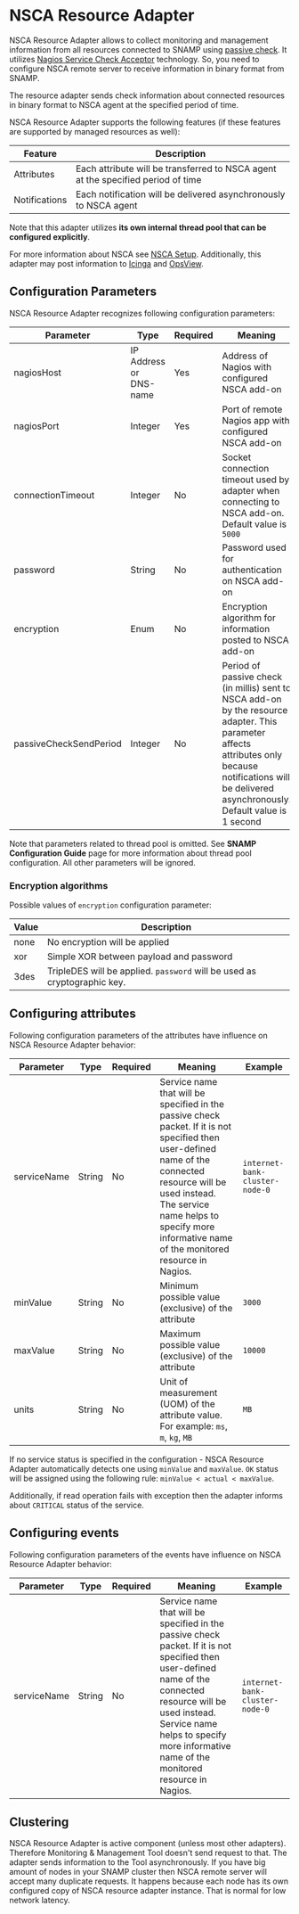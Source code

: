 NSCA Resource Adapter
====
NSCA Resource Adapter allows to collect monitoring and management information from all resources connected to SNAMP using [passive check](http://nagios.sourceforge.net/docs/3_0/passivechecks.html). It utilizes [Nagios Service Check Acceptor](http://nagios.sourceforge.net/download/contrib/documentation/misc/NSCA_Setup.pdf) technology. So, you need to configure NSCA remote server to receive information in binary format from SNAMP.

The resource adapter sends check information about connected resources in binary format to NSCA agent at the specified period of time.

NSCA Resource Adapter supports the following features (if these features are supported by managed resources as well):

Feature | Description
---- | ----
Attributes | Each attribute will be transferred to NSCA agent at the specified period of time
Notifications | Each notification will be delivered asynchronously to NSCA agent

Note that this adapter utilizes **its own internal thread pool that can be configured explicitly**.

For more information about NSCA see [NSCA Setup](http://nagios.sourceforge.net/download/contrib/documentation/misc/NSCA_Setup.pdf). Additionally, this adapter may post information to [Icinga](https://www.icinga.org/) and [OpsView](http://www.opsview.com/).

## Configuration Parameters
NSCA Resource Adapter recognizes following configuration parameters:

Parameter | Type | Required | Meaning | Example
---- | ---- | ---- | ---- | ----
nagiosHost | IP Address or DNS-name | Yes | Address of Nagios with configured NSCA add-on
nagiosPort | Integer | Yes | Port of remote Nagios app with configured NSCA add-on
connectionTimeout | Integer | No | Socket connection timeout used by adapter when connecting to NSCA add-on. Default value is `5000` | `10000`
password | String | No | Password used for authentication on NSCA add-on | `qwerty`
encryption | Enum | No | Encryption algorithm for information posted to NSCA add-on | `3des`
passiveCheckSendPeriod | Integer | No | Period of passive check (in millis) sent to NSCA add-on by the resource adapter. This parameter affects attributes only because notifications will be delivered asynchronously. Default value is 1 second | `3000`

Note that parameters related to thread pool is omitted. See **SNAMP Configuration Guide** page for more information about thread pool configuration. All other parameters will be ignored.

### Encryption algorithms
Possible values of `encryption` configuration parameter:

Value | Description
---- | ----
none | No encryption will be applied
xor | Simple XOR between payload and password
3des | TripleDES will be applied. `password` will be used as cryptographic key.

## Configuring attributes
Following configuration parameters of the attributes have influence on NSCA Resource Adapter behavior:

Parameter | Type | Required | Meaning | Example
---- | ---- | ---- | ---- | ----
serviceName | String | No | Service name that will be specified in the passive check packet. If it is not specified then user-defined name of the connected resource will be used instead. The service name helps to specify more informative name of the monitored resource in Nagios. | `internet-bank-cluster-node-0`
minValue | String | No | Minimum possible value (exclusive) of the attribute | `3000`
maxValue | String | No | Maximum possible value (exclusive) of the attribute | `10000`
units | String | No | Unit of measurement (UOM) of the attribute value. For example: `ms`, `m`, `kg`, `MB` | `MB`

If no service status is specified in the configuration - NSCA Resource Adapter automatically detects one using `minValue` and `maxValue`. `OK` status will be assigned using the following rule: `minValue < actual < maxValue`.

Additionally, if read operation fails with exception then the adapter informs about `CRITICAL` status of the service.

## Configuring events
Following configuration parameters of the events have influence on NSCA Resource Adapter behavior:

Parameter | Type | Required | Meaning | Example
---- | ---- | ---- | ---- | ----
serviceName | String | No | Service name that will be specified in the passive check packet. If it is not specified then user-defined name of the connected resource will be used instead. Service name helps to specify more informative name of the monitored resource in Nagios. | `internet-bank-cluster-node-0`

## Clustering
NSCA Resource Adapter is active component (unless most other adapters). Therefore Monitoring & Management Tool doesn't send request to that. The adapter sends information to the Tool asynchronously. If you have big amount of nodes in your SNAMP cluster then NSCA remote server will accept many duplicate requests. It happens because each node has its own configured copy of NSCA resource adapter instance. That is normal for low network latency.
